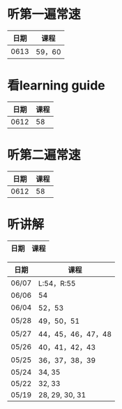 # 听第一遍常速
日期|课程
--|--
0613|59，60

# 看learning guide
日期|课程
--|--
0612|58
# 听第二遍常速
日期|课程
--|--
0612|58
# 听讲解
日期|课程
--|--









日期|课程
--|--
06/07|L:54，R:55
06/06|54
06/04|52，53
05/28|49，50，51
05/27|44，45，46，47，48
05/26|40，41，42，43
05/25|36，37，38，39
05/24|34, 35
05/22|32, 33
05/19|28, 29, 30, 31



